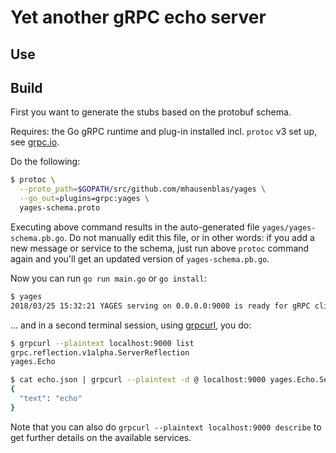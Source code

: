 # Yet another gRPC echo server

## Use

## Build

First you want to generate the stubs based on the protobuf schema. 

Requires: the Go gRPC runtime and plug-in installed incl. `protoc` v3 set up,  see [grpc.io](https://grpc.io/blog/installation).

Do the following:

```bash
$ protoc \
  --proto_path=$GOPATH/src/github.com/mhausenblas/yages \
  --go_out=plugins=grpc:yages \
  yages-schema.proto
```

Executing above command results in the auto-generated file `yages/yages-schema.pb.go`. Do not manually edit this file, or in other words: if you add a new message or service to the schema, just run above `protoc` command again and you'll get an updated version of `yages-schema.pb.go`. 

Now you can run `go run main.go` or `go install`:

```bash
$ yages
2018/03/25 15:32:21 YAGES serving on 0.0.0.0:9000 is ready for gRPC clients
```

… and in a second terminal session, using [grpcurl](https://github.com/fullstorydev/grpcurl), you do:

```bash
$ grpcurl --plaintext localhost:9000 list
grpc.reflection.v1alpha.ServerReflection
yages.Echo

$ cat echo.json | grpcurl --plaintext -d @ localhost:9000 yages.Echo.Send
{
  "text": "echo"
}
```

Note that you can also do `grpcurl --plaintext localhost:9000 describe` to get further details on the available services.